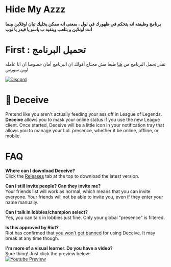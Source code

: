 # Hide My Azzz
#### برنامج وظيفته انه يتحكم في ظهورك في لول ، بمعنى انه ممكن يخليك تبان اوفلاين  بينما انت اونلاين و بتلعب وبتفيد ب ياسو يا فيدر يا نوب
# First : تحميل البرنامج 
 تقدر تحمل البرنامج من [هنا](https://www.facebook.com)
 طبعا مش محتاج أقولك ان البرنامج أمان خصوصا ان انا عامله اوبن سورس 














[![Discord](https://discordapp.com/api/guilds/249481856687407104/widget.png?style=shield)](https://discord.gg/bfxdsRC)

# :tophat: Deceive
Pretend like you aren't actually feeding your ass off in League of Legends. **Deceive** allows you to mask your online status if you use the new League client.
Once started, Deceive will be a little icon in your notification tray that allows you to manage your LoL presence, whether it be online, offline, or moblie.
# FAQ
**Where can I download Deceive?**  
Click the [Releases](https://github.com/molenzwiebel/Deceive/releases) tab at the top to download the latest version.

**Can I still invite people? Can they invite me?**  
Your friends list will work as normal, which means that you can invite everyone. Your friends will not be able to invite you, even if they enter your name manually.

**Can I talk in lobbies/champion select?**  
Yes, you can talk in lobbies just fine. Only your global "presence" is filtered.

**Is this approved by Riot?**  
Riot has confirmed that [you won't get banned](https://i.thijsmolendijk.nl/deceive_ok.png) for using Deceive. It may break at any time though.

**I'm more of a visual learner. Do you have a video?**  
Sure thing! Just click the preview below:  
[![Youtube Preview](http://img.youtube.com/vi/bfsbtd39GqE/maxresdefault.jpg)](https://youtu.be/bfsbtd39GqE)
